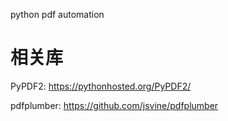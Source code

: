 python pdf automation

# 相关库
PyPDF2: https://pythonhosted.org/PyPDF2/

pdfplumber: https://github.com/jsvine/pdfplumber